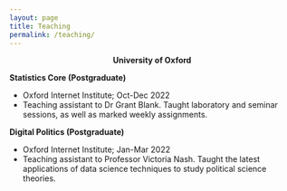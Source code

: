 ```yaml
---
layout: page
title: Teaching
permalink: /teaching/
---
```


<center> <b> University of Oxford </b> </center> 

<b> Statistics Core (Postgraduate) </b> <br>
- Oxford Internet Institute; Oct-Dec 2022<br>
- Teaching assistant to Dr Grant Blank. Taught laboratory and seminar sessions, as well as marked weekly assignments.<br>

<b> Digital Politics (Postgraduate)</b><br>
- Oxford Internet Institute; Jan-Mar 2022 <br>
- Teaching assistant to Professor Victoria Nash. Taught the latest applications of data science techniques to study political science theories.
